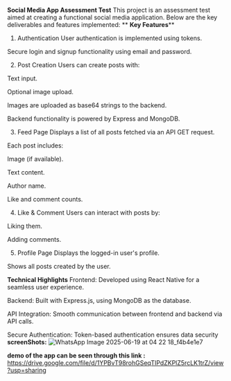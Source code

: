 **Social Media App Assessment Test**
This project is an assessment test aimed at creating a functional social media application. Below are the key deliverables and features implemented:
**
**Key Features****
1. Authentication
User authentication is implemented using tokens.

Secure login and signup functionality using email and password.

2. Post Creation
Users can create posts with:

Text input.

Optional image upload.

Images are uploaded as base64 strings to the backend.

Backend functionality is powered by Express and MongoDB.

3. Feed Page
Displays a list of all posts fetched via an API GET request.

Each post includes:

Image (if available).

Text content.

Author name.

Like and comment counts.

4. Like & Comment
Users can interact with posts by:

Liking them.

Adding comments.

5. Profile Page
Displays the logged-in user's profile.

Shows all posts created by the user.

**Technical Highlights**
Frontend: Developed using React Native for a seamless user experience.

Backend: Built with Express.js, using MongoDB as the database.

API Integration: Smooth communication between frontend and backend via API calls.

Secure Authentication: Token-based authentication ensures data security
**screenShots:**
![WhatsApp Image 2025-06-19 at 04 22 18_f4b4e1e7](https://github.com/user-attachments/assets/02ae024f-6a74-4f8f-ab8b-22559ab41c30)





**demo of the app can be seen through this link :**  https://drive.google.com/file/d/1YPBvT98rohGSeqTIPdZKPlZ5rcLK1trZ/view?usp=sharing

